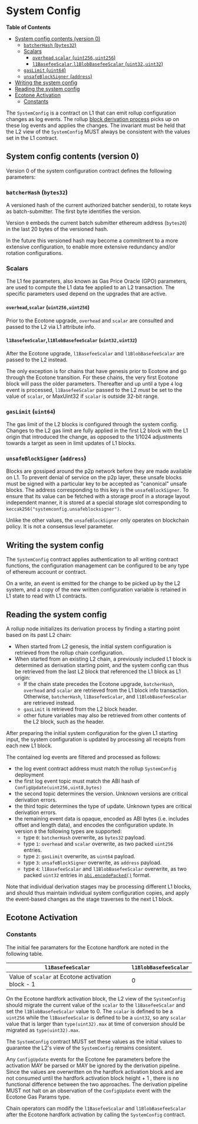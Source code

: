 # System Config

<!-- START doctoc generated TOC please keep comment here to allow auto update -->
<!-- DON'T EDIT THIS SECTION, INSTEAD RE-RUN doctoc TO UPDATE -->
**Table of Contents**

- [System config contents (version 0)](#system-config-contents-version-0)
  - [`batcherHash` (`bytes32`)](#batcherhash-bytes32)
  - [Scalars](#scalars)
    - [`overhead`,`scalar` (`uint256,uint256`)](#overheadscalar-uint256uint256)
    - [`l1BasefeeScalar`,`l1BlobBasefeeScalar` (`uint32,uint32`)](#l1basefeescalarl1blobbasefeescalar-uint32uint32)
  - [`gasLimit` (`uint64`)](#gaslimit-uint64)
  - [`unsafeBlockSigner` (`address`)](#unsafeblocksigner-address)
- [Writing the system config](#writing-the-system-config)
- [Reading the system config](#reading-the-system-config)
- [Ecotone Activation](#ecotone-activation)
  - [Constants](#constants)

<!-- END doctoc generated TOC please keep comment here to allow auto update -->

The `SystemConfig` is a contract on L1 that can emit rollup configuration changes as log events.
The rollup [block derivation process](./derivation.md) picks up on these log events and applies the changes.
The invariant must be held that the L2 view of the `SystemConfig` MUST always be consistent
with the values set in the L1 contract.

## System config contents (version 0)

Version 0 of the system configuration contract defines the following parameters:

### `batcherHash` (`bytes32`)

A versioned hash of the current authorized batcher sender(s), to rotate keys as batch-submitter.
The first byte identifies the version.

Version `0` embeds the current batch submitter ethereum address (`bytes20`) in the last 20 bytes of the versioned hash.

In the future this versioned hash may become a commitment to a more extensive configuration,
to enable more extensive redundancy and/or rotation configurations.

### Scalars

The L1 fee parameters, also known as Gas Price Oracle (GPO) parameters, are used to compute the L1
data fee applied to an L2 transaction.  The specific parameters used depend on the upgrades that
are active.

#### `overhead`,`scalar` (`uint256,uint256`)

Prior to the Ecotone upgrade, `overhead` and `scalar` are consulted and passed to the L2 via L1
attribute info.

#### `l1BasefeeScalar`,`l1BlobBasefeeScalar` (`uint32,uint32`)

After the Ecotone upgrade, `l1BasefeeScalar` and `l1BlobBasefeeScalar` are passed to the L2
instead.

The only exception is for chains that have genesis prior to Ecotone and go through the Ecotone
transition. For these chains, the very first Ecotone block will pass the older
parameters. Thereafter and up until a type `4` log event is processed, `l1BasefeeScalar` passed to
the L2 *must* be set to the value of `scalar`, or MaxUint32 if `scalar` is outside 32-bit range.

### `gasLimit` (`uint64`)

The gas limit of the L2 blocks is configured through the system config.
Changes to the L2 gas limit are fully applied in the first L2 block with the L1 origin that introduced the change,
as opposed to the 1/1024 adjustments towards a target as seen in limit updates of L1 blocks.

### `unsafeBlockSigner` (`address`)

Blocks are gossiped around the p2p network before they are made available on L1.
To prevent denial of service on the p2p layer, these unsafe blocks must be
signed with a particular key to be accepted as "canonical" unsafe blocks.
The address corresponding to this key is the `unsafeBlockSigner`. To ensure
that its value can be fetched with a storage proof in a storage layout independent
manner, it is stored at a special storage slot corresponding to
`keccak256("systemconfig.unsafeblocksigner")`.

Unlike the other values, the `unsafeBlockSigner` only operates on blockchain
policy. It is not a consensus level parameter.

## Writing the system config

The `SystemConfig` contract applies authentication to all writing contract functions,
the configuration management can be configured to be any type of ethereum account or contract.

On a write, an event is emitted for the change to be picked up by the L2 system,
and a copy of the new written configuration variable is retained in L1 state to read with L1 contracts.

## Reading the system config

A rollup node initializes its derivation process by finding a starting point based on its past L2 chain:

- When started from L2 genesis, the initial system configuration is retrieved from the rollup chain configuration.
- When started from an existing L2 chain, a previously included L1 block is determined as derivation starting point,
  and the system config can thus be retrieved from the last L2 block that referenced the L1 block as L1 origin:
  - If the chain state precedes the Ecotone upgrade, `batcherHash`, `overhead` and `scalar` are
    retrieved from the L1 block info transaction. Otherwise, `batcherHash`, `l1BasefeeScalar`, and
    `l1BlobBasefeeScalar` are retrieved instead.
  - `gasLimit` is retrieved from the L2 block header.
  - other future variables may also be retrieved from other contents of the L2 block, such as the header.

After preparing the initial system configuration for the given L1 starting input,
the system configuration is updated by processing all receipts from each new L1 block.

The contained log events are filtered and processed as follows:

- the log event contract address must match the rollup `SystemConfig` deployment
- the first log event topic must match the ABI hash of `ConfigUpdate(uint256,uint8,bytes)`
- the second topic determines the version. Unknown versions are critical derivation errors.
- the third topic determines the type of update. Unknown types are critical derivation errors.
- the remaining event data is opaque, encoded as ABI bytes (i.e. includes offset and length data),
  and encodes the configuration update. In version `0` the following types are supported:
  - type `0`: `batcherHash` overwrite, as `bytes32` payload.
  - type `1`: `overhead` and `scalar` overwrite, as two packed `uint256` entries.
  - type `2`: `gasLimit` overwrite, as `uint64` payload.
  - type `3`: `unsafeBlockSigner` overwrite, as `address` payload.
  - type `4`: `l1BasefeeScalar` and `l1BlobBasefeeScalar` overwrite, as two packed `uint32`
    entries in [`abi.encodePacked()`][encodePacked] format.

[encodePacked]: https://docs.soliditylang.org/en/latest/abi-spec.html#non-standard-packed-mode

Note that individual derivation stages may be processing different L1 blocks,
and should thus maintain individual system configuration copies,
and apply the event-based changes as the stage traverses to the next L1 block.

## Ecotone Activation

### Constants

The initial fee paramaters for the Ecotone hardfork are noted in the following table.

| `l1BasefeeScalar` | `l1BlobBasefeeScalar` |
|---------------------------------------------------|---|
| Value of `scalar` at Ecotone activation block - 1 | 0 |

On the Ecotone hardfork activation block, the L2 view of the `SystemConfig` should
migrate the current value of the `scalar` to the `l1BasefeeScalar` and set the
`l1BlobBasefeeScalar` value to 0. The `scalar` is defined to be a `uint256` while
the `l1BasefeeScalar` is defined to be a `uint32`, so any `scalar` value that is larger
than `type(uint32).max` at time of conversion should be migrated as `type(uint32).max`.

The `SystemConfig` contract MUST set these values as the initial values to guarantee
the L2's view of the `SystemConfig` remains consistent.

Any `ConfigUpdate` events for the Ecotone fee parameters before the activation MAY be parsed or
MAY be ignored by the derivation pipeline. Since the values are overwritten on
the hardfork activation block and are not consumed until the hardfork activation block
height + 1 , there is no functional difference between the two approaches.
The derivation pipeline MUST not halt on an observation of the `ConfigUpdate` event
with the Ecotone Gas Params type.

Chain operators can modify the `l1BasefeeScalar` and `l1BlobBasefeeScalar` after
the Ecotone hardfork activation by calling the `SystemConfig` contract.
